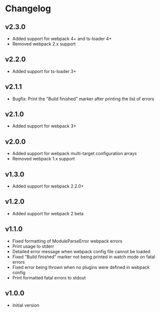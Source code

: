 # Changelog

## v2.3.0

- Added support for webpack 4+ and ts-loader 4+
- Removed webpack 2.x support

## v2.2.0

- Added support for ts-loader 3+

## v2.1.1

- Bugfix: Print the "Build finished" marker after printing the list of errors

## v2.1.0

- Added support for webpack 3+

## v2.0.0

- Added support for webpack multi-target configuration arrays
- Removed webpack 1.x support

## v1.3.0

- Added support for webpack 2.2.0+

## v1.2.0

- Added support for webpack 2 beta

## v1.1.0

- Fixed formatting of ModuleParseError webpack errors
- Print usage to stderr
- Detailed error message when webpack config file cannot be loaded
- Fixed "Build finished" marker not being printed in watch mode on fatal errors
- Fixed error being thrown when no plugins were defined in webpack config
- Print formatted fatal errors to stdout

## v1.0.0

- Initial version
